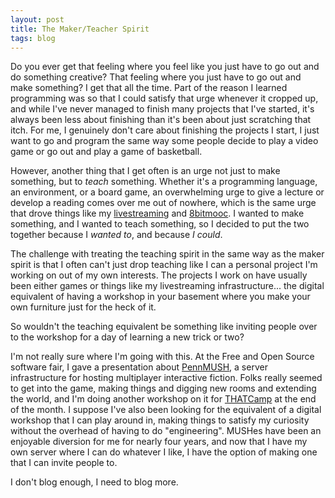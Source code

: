 ```yaml
---
layout: post
title: The Maker/Teacher Spirit
tags: blog
---
```


Do you ever get that feeling where you feel like you just have to go out and
do something creative? That feeling where you just have to go out and make
something? I get that all the time. Part of the reason I learned programming
was so that I could satisfy that urge whenever it cropped up, and while I've
never managed to finish many projects that I've started, it's always been less
about finishing than it's been about just scratching that itch. For me, I
genuinely don't care about finishing the projects I start, I just want to go
and program the same way some people decide to play a video game or go out and
play a game of basketball.

However, another thing that I get often is an urge not just to make something,
but to *teach* something. Whether it's a programming language, an environment,
or a board game, an overwhelming urge to give a lecture or develop a reading
comes over me out of nowhere, which is the same urge that drove things like my
[livestreaming][] and [8bitmooc][]. I wanted to make something, and I wanted to
teach something, so I decided to put the two together because I *wanted to*,
and because *I could*.

The challenge with treating the teaching spirit in the same way as the maker
spirit is that I often can't just drop teaching like I can a personal project
I'm working on out of my own interests. The projects I work on have usually been
either games or things like my livestreaming infrastructure... the digital
equivalent of having a workshop in your basement where you make your own
furniture just for the heck of it.

So wouldn't the teaching equivalent be something like inviting people over to
the workshop for a day of learning a new trick or two?

I'm not really sure where I'm going with this. At the Free and Open Source
software fair, I gave a presentation about [PennMUSH][], a server infrastructure
for hosting multiplayer interactive fiction. Folks really seemed to get into
the game, making things and digging new rooms and extending the world, and I'm
doing another workshop on it for [THATCamp][] at the end of the month. I suppose
I've also been looking for the equivalent of a digital workshop that I can play
around in, making things to satisfy my curiosity without the overhead of having
to do "engineering". MUSHes have been an enjoyable diversion for me for nearly
four years, and now that I have my own server where I can do whatever I like,
I have the option of making one that I can invite people to.

I don't blog enough, I need to blog more.



[8bitmooc]: http://8bitmooc.org
[livestreaming]: http://isharacomix.org/2014/01/10/pretty-regular-streaming
[PennMUSH]: http://pennmush.org
[THATCamp]: http://dk2014.thatcamp.org
